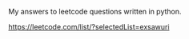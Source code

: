 My answers to leetcode questions written in python.

https://leetcode.com/list/?selectedList=exsawuri
